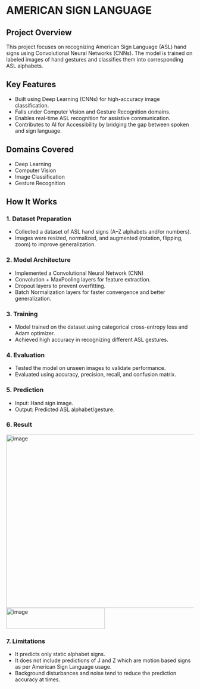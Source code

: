 # AMERICAN SIGN LANGUAGE

## Project Overview

This project focuses on recognizing American Sign Language (ASL) hand signs using Convolutional Neural Networks (CNNs). The model is trained on labeled images of hand gestures and classifies them into corresponding ASL alphabets.

## Key Features

- Built using Deep Learning (CNNs) for high-accuracy image classification.
- Falls under Computer Vision and Gesture Recognition domains.
- Enables real-time ASL recognition for assistive communication.
- Contributes to AI for Accessibility by bridging the gap between spoken and sign language.

## Domains Covered

- Deep Learning
- Computer Vision
- Image Classification
- Gesture Recognition

## How It Works

### 1. Dataset Preparation

- Collected a dataset of ASL hand signs (A–Z alphabets and/or numbers).
- Images were resized, normalized, and augmented (rotation, flipping, zoom) to improve generalization.

### 2. Model Architecture

- Implemented a Convolutional Neural Network (CNN)
- Convolution + MaxPooling layers for feature extraction.
- Dropout layers to prevent overfitting.
- Batch Normalization layers for faster convergence and better generalization.

### 3. Training

- Model trained on the dataset using categorical cross-entropy loss and Adam optimizer.
- Achieved high accuracy in recognizing different ASL gestures.

### 4. Evaluation

- Tested the model on unseen images to validate performance.
- Evaluated using accuracy, precision, recall, and confusion matrix.

### 5. Prediction

- Input: Hand sign image.
- Output: Predicted ASL alphabet/gesture.

### 6. Result

<img width="1224" height="464" alt="image" src="https://github.com/user-attachments/assets/44d7c183-2bfc-4ec4-ae21-ea9eb56013af" />


<img width="265" height="56" alt="image" src="https://github.com/user-attachments/assets/e4a5e71a-ccaa-4ad7-9ca7-accc279cb391" />

### 7. Limitations

- It predicts only static alphabet signs.
- It does not include predictions of J and Z which are motion based signs as per American Sign Language usage.
- Background disturbances and noise tend to reduce the prediction accuracy at times.

